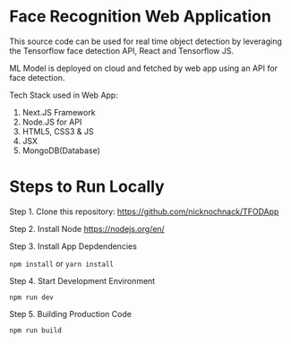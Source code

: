 
# Face Recognition Web Application

This source code can be used for real time object detection by leveraging the Tensorflow face detection API, React and Tensorflow JS. 

ML Model is deployed on cloud and fetched by web app using an API for face detection.

Tech Stack used in Web App:

1. Next.JS Framework
2. Node.JS for API
3. HTML5, CSS3 & JS
5. JSX
6. MongoDB(Database)


# Steps to Run Locally

Step 1. Clone this repository: https://github.com/nicknochnack/TFODApp

Step 2. Install Node https://nodejs.org/en/

Step 3. Install App Depdendencies

`npm install`
or
`yarn install`

Step 4. Start Development Environment

`npm run dev`

Step 5. Building Production Code

`npm run build`

